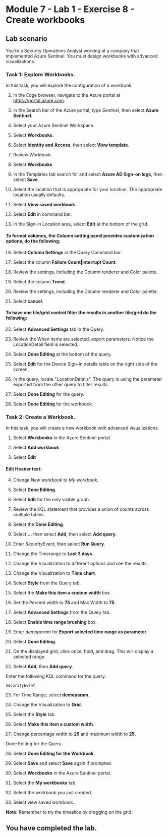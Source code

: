 # Module 7 - Lab 1 - Exercise 8 - Create workbooks

## Lab scenario

You're a Security Operations Analyst working at a company that implemented Azure Sentinel. You must design workbooks with advanced visualizations.

### Task 1: Explore Workbooks.

In this task, you will explore the configuration of a workbook.

2. In the Edge browser, navigate to the Azure portal at https://portal.azure.com.

5. In the Search bar of the Azure portal, type *Sentinel*, then select **Azure Sentinel**.

6. Select your Azure Sentinel Workspace.

7. Select **Workbooks**.

8. Select **Identity and Access**, then select **View template**.

9. Review Workbook.

10. Select **Workbooks** 

11. In the Templates tab search for and select **Azure AD Sign-on logs**, then select **Save**. 

12. Select the location that is appropriate for your location.  The appropriate location usually defaults.

13. Select **View saved workbook**.

14. Select **Edit** in command bar.

15. In the Sign-in Location area, select **Edit** at the bottom of the grid.

#### To format columns, the Column setting panel provides customization options, do the following:

16. Select **Column Settings** in the Query Command bar.

17. Select the column **Failure Count|Interrupt Count**.

18. Review the settings, including the Column renderer and Color palette.

19. Select the column **Trend**.

20. Review the settings, including the Column renderer and  Color palette.

21. Select **cancel**.

#### To have one tile/grid control filter the results in another tile/grid do the following:

22. Select **Advanced Settings** tab in the Query.

23. Review the When items are selected, export parameters.  Notice the LocationDetail field is selected.

24. Select **Done Editing** at the bottom of the query.

25. Select **Edit** for the Device Sign-in details table on the right side of the screen.  

26. In the query, locate "LocationDetails".  The query is using the parameter exported from the other query to filter results.

27. Select **Done Editing** for the query.

28. Select **Done Editing** for the workbook.

### Task 2: Create a Workbook.

In this task, you will create a new workbook with advanced visualizations.

1. Select **Workbooks** in the Azure Sentinel portal.

2. Select **Add workbook**

3. Select **Edit**

#### Edit Header text:

4. Change *New workbook* to *My workbook*.

5. Select **Done Editing**.

6. Select **Edit** for the only visible graph.

7. Review the KQL statement that provides a union of counts across multiple tables.

8. Select the **Done Editing**.

9. Select **...** then select **Add**, then select **Add query**.

10. Enter *SecurityEvent*, then select **Run Query**.

11. Change the Timerange to **Last 3 days**.

12. Change the Visualization to different options and see the results.

13. Change the Visualization to **Time chart**.

14. Select **Style** from the Query tab.

15. Select the **Make this item a custom width** box.

16. Set the Percent width to **75** and Max Width to **75**.

17. Select **Advanced Settings** from the Query tab.

18. Select **Enable time range brushing** box. 

19. Enter *demoparam* for **Export selected time range as parameter**.

20. Select **Done Editing**.

21. On the displayed grid, click once, hold, and drag.  This will display a selected range.

22. Select **Add**, then **Add query**.

Enter the following KQL command for the query:

```
SecurityEvent
```

23. For Time Range, select **demoparam**.

24. Change the Visualization to **Grid**.

25. Select the **Style** tab.

26. Select **Make this item a custom width**.

27. Change percentage width to **25** and maximum width to **25**.

Done Editing for the Query

28. Select **Done Editing for the Workbook**.

29. Select **Save** and select **Save** again if prompted.

30. Select **Workbooks** in the Azure Sentinel portal.

31. Select the **My workbooks** tab.

32. Select the workbook you just created.

33. Select view saved workbook.

**Note:** Remember to try the timeslice by dragging on the grid.

## You have completed the lab.
